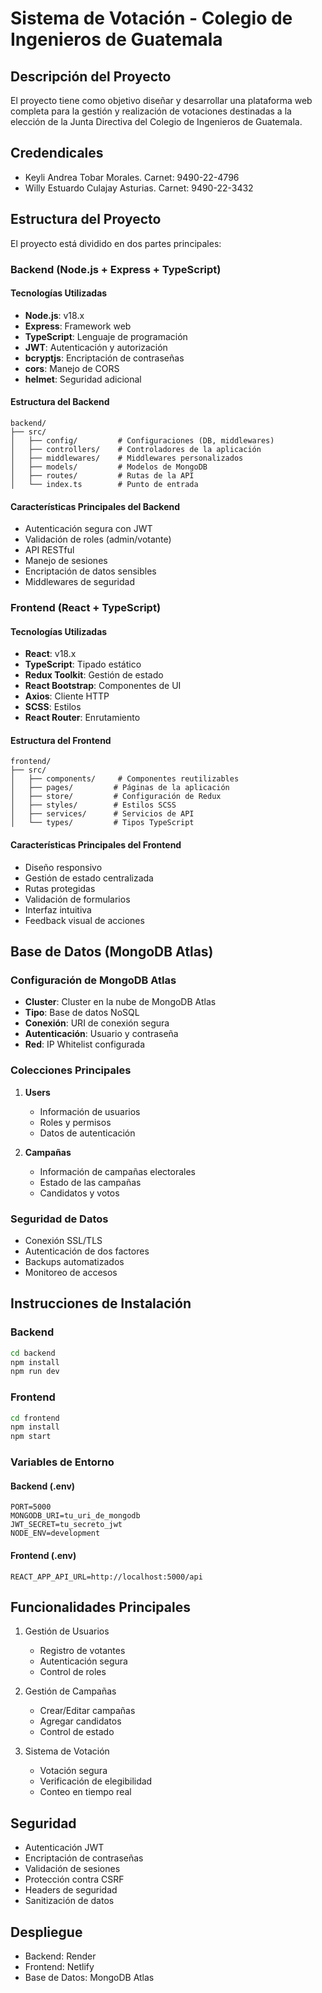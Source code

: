 # Sistema de Votación - Colegio de Ingenieros de Guatemala

## Descripción del Proyecto
El proyecto tiene como objetivo diseñar y desarrollar una plataforma web completa
para la gestión y realización de votaciones destinadas a la elección de la Junta Directiva del Colegio de Ingenieros de Guatemala.

## Credendicales

- Keyli Andrea Tobar Morales.           Carnet: 9490-22-4796
- Willy Estuardo Culajay Asturias.     Carnet: 9490-22-3432


## Estructura del Proyecto
El proyecto está dividido en dos partes principales:

### Backend (Node.js + Express + TypeScript)

#### Tecnologías Utilizadas
- **Node.js**: v18.x
- **Express**: Framework web
- **TypeScript**: Lenguaje de programación
- **JWT**: Autenticación y autorización
- **bcryptjs**: Encriptación de contraseñas
- **cors**: Manejo de CORS
- **helmet**: Seguridad adicional

#### Estructura del Backend
```
backend/
├── src/
│   ├── config/         # Configuraciones (DB, middlewares)
│   ├── controllers/    # Controladores de la aplicación
│   ├── middlewares/    # Middlewares personalizados
│   ├── models/         # Modelos de MongoDB
│   ├── routes/         # Rutas de la API
│   └── index.ts        # Punto de entrada
```

#### Características Principales del Backend
- Autenticación segura con JWT
- Validación de roles (admin/votante)
- API RESTful
- Manejo de sesiones
- Encriptación de datos sensibles
- Middlewares de seguridad

### Frontend (React + TypeScript)

#### Tecnologías Utilizadas
- **React**: v18.x
- **TypeScript**: Tipado estático
- **Redux Toolkit**: Gestión de estado
- **React Bootstrap**: Componentes de UI
- **Axios**: Cliente HTTP
- **SCSS**: Estilos
- **React Router**: Enrutamiento

#### Estructura del Frontend
```
frontend/
├── src/
│   ├── components/     # Componentes reutilizables
│   ├── pages/         # Páginas de la aplicación
│   ├── store/         # Configuración de Redux
│   ├── styles/        # Estilos SCSS
│   ├── services/      # Servicios de API
│   └── types/         # Tipos TypeScript
```

#### Características Principales del Frontend
- Diseño responsivo
- Gestión de estado centralizada
- Rutas protegidas
- Validación de formularios
- Interfaz intuitiva
- Feedback visual de acciones

## Base de Datos (MongoDB Atlas)

### Configuración de MongoDB Atlas
- **Cluster**: Cluster en la nube de MongoDB Atlas
- **Tipo**: Base de datos NoSQL
- **Conexión**: URI de conexión segura
- **Autenticación**: Usuario y contraseña
- **Red**: IP Whitelist configurada

### Colecciones Principales
1. **Users**
   - Información de usuarios
   - Roles y permisos
   - Datos de autenticación

2. **Campañas**
   - Información de campañas electorales
   - Estado de las campañas
   - Candidatos y votos

### Seguridad de Datos
- Conexión SSL/TLS
- Autenticación de dos factores
- Backups automatizados
- Monitoreo de accesos

## Instrucciones de Instalación

### Backend
```bash
cd backend
npm install
npm run dev
```

### Frontend
```bash
cd frontend
npm install
npm start
```

### Variables de Entorno
#### Backend (.env)
```
PORT=5000
MONGODB_URI=tu_uri_de_mongodb
JWT_SECRET=tu_secreto_jwt
NODE_ENV=development
```

#### Frontend (.env)
```
REACT_APP_API_URL=http://localhost:5000/api
```

## Funcionalidades Principales
1. Gestión de Usuarios
   - Registro de votantes
   - Autenticación segura
   - Control de roles

2. Gestión de Campañas
   - Crear/Editar campañas
   - Agregar candidatos
   - Control de estado

3. Sistema de Votación
   - Votación segura
   - Verificación de elegibilidad
   - Conteo en tiempo real

## Seguridad
- Autenticación JWT
- Encriptación de contraseñas
- Validación de sesiones
- Protección contra CSRF
- Headers de seguridad
- Sanitización de datos

## Despliegue
- Backend: Render
- Frontend: Netlify
- Base de Datos: MongoDB Atlas

